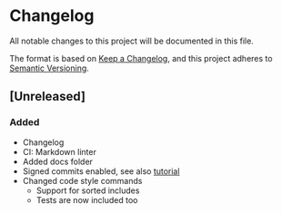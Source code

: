 # Changelog

All notable changes to this project will be documented in this file.

The format is based on [Keep a Changelog](https://keepachangelog.com/en/1.0.0/),
and this project adheres to [Semantic Versioning](https://semver.org/spec/v2.0.0.html).

## [Unreleased]

### Added

- Changelog
- CI: Markdown linter
- Added docs folder
- Signed commits enabled, see also [tutorial](https://docs.gitlab.com/ee/user/project/repository/ssh_signed_commits/)
- Changed code style commands
  - Support for sorted includes
  - Tests are now included too
